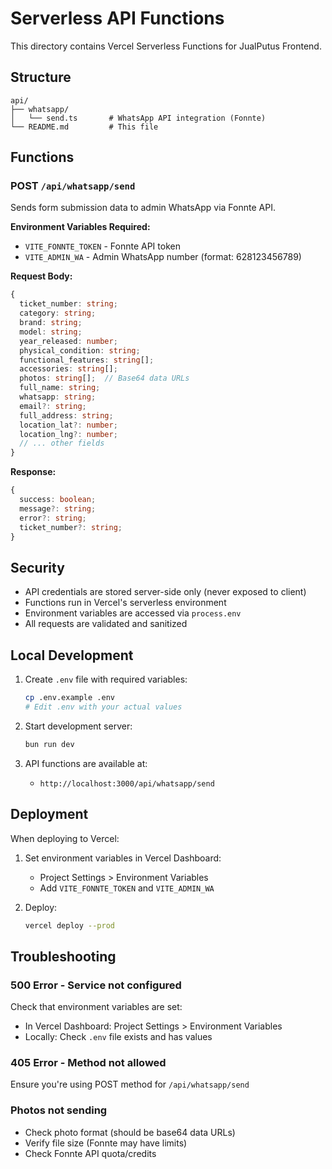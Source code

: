 # Serverless API Functions

This directory contains Vercel Serverless Functions for JualPutus Frontend.

## Structure

```
api/
├── whatsapp/
│   └── send.ts       # WhatsApp API integration (Fonnte)
└── README.md         # This file
```

## Functions

### POST `/api/whatsapp/send`

Sends form submission data to admin WhatsApp via Fonnte API.

**Environment Variables Required:**

-   `VITE_FONNTE_TOKEN` - Fonnte API token
-   `VITE_ADMIN_WA` - Admin WhatsApp number (format: 628123456789)

**Request Body:**

```typescript
{
  ticket_number: string;
  category: string;
  brand: string;
  model: string;
  year_released: number;
  physical_condition: string;
  functional_features: string[];
  accessories: string[];
  photos: string[];  // Base64 data URLs
  full_name: string;
  whatsapp: string;
  email?: string;
  full_address: string;
  location_lat?: number;
  location_lng?: number;
  // ... other fields
}
```

**Response:**

```typescript
{
  success: boolean;
  message?: string;
  error?: string;
  ticket_number?: string;
}
```

## Security

-   API credentials are stored server-side only (never exposed to client)
-   Functions run in Vercel's serverless environment
-   Environment variables are accessed via `process.env`
-   All requests are validated and sanitized

## Local Development

1. Create `.env` file with required variables:

    ```bash
    cp .env.example .env
    # Edit .env with your actual values
    ```

2. Start development server:

    ```bash
    bun run dev
    ```

3. API functions are available at:
    - `http://localhost:3000/api/whatsapp/send`

## Deployment

When deploying to Vercel:

1. Set environment variables in Vercel Dashboard:

    - Project Settings > Environment Variables
    - Add `VITE_FONNTE_TOKEN` and `VITE_ADMIN_WA`

2. Deploy:
    ```bash
    vercel deploy --prod
    ```

## Troubleshooting

### 500 Error - Service not configured

Check that environment variables are set:

-   In Vercel Dashboard: Project Settings > Environment Variables
-   Locally: Check `.env` file exists and has values

### 405 Error - Method not allowed

Ensure you're using POST method for `/api/whatsapp/send`

### Photos not sending

-   Check photo format (should be base64 data URLs)
-   Verify file size (Fonnte may have limits)
-   Check Fonnte API quota/credits
